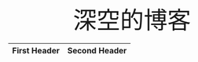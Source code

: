 <div align='center' ><font size='50'>深空的博客</font></div>

First Header | Second Header
------------ | -------------
